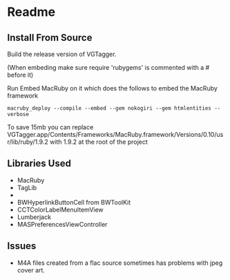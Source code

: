 Readme
======


Install From Source
-------------------
Build the release version of VGTagger.

(When embeding make sure require 'rubygems'  is commented with a # before it)

Run Embed MacRuby on it which does the follows to embed the MacRuby framework

	macruby_deploy --compile --embed --gem nokogiri --gem htmlentities --verbose

To save 15mb you can replace 
  VGTagger.app/Contents/Frameworks/MacRuby.framework/Versions/0.10/usr/lib/ruby/1.9.2
with 1.9.2 at the root of the project


Libraries Used
--------------
* MacRuby
* TagLib 
*
* BWHyperlinkButtonCell from BWToolKit
* CCTColorLabelMenuItemView
* Lumberjack
* MASPreferencesViewController

Issues
------
* M4A files created from a flac source sometimes has problems with jpeg cover art.